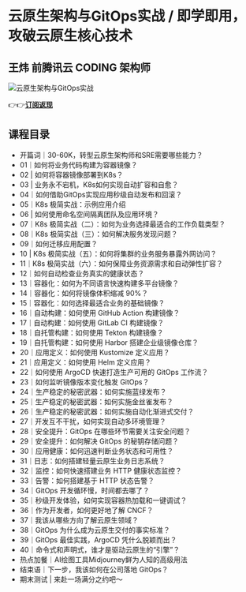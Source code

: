 云原生架构与GitOps实战 / 即学即用，攻破云原生核心技术
===============================

王炜 **前腾讯云 CODING 架构师**
----------------------

![云原生架构与GitOps实战](https://www.geekgay.com/storage/geek/geek_ffbd4a3c8ddd675a1fd34c92a0f3f131.jpg)  
  
👉👉[**订阅返现**](https://time.geekbang.org/column/intro/100312001?code=dyxumnbGTRPMrk5g2IejZ8TvNWRWzlB%2FtfM-T7969Gg%3D "云原生架构与GitOps实战")  
  
课程目录
----

  
  
- 开篇词｜30-60K，转型云原生架构师和SRE需要哪些能力？
- 01｜如何将业务代码构建为容器镜像？
- 02 | 如何将容器镜像部署到K8s？
- 03 | 业务永不宕机，K8s如何实现自动扩容和自愈？
- 04｜如何借助GitOps实现应用秒级自动发布和回滚？
- 05｜K8s 极简实战：示例应用介绍
- 06 | 如何使用命名空间隔离团队及应用环境？
- 07｜K8s 极简实战（二）：如何为业务选择最适合的工作负载类型？
- 08｜K8s 极简实战（三）：如何解决服务发现问题？
- 09｜如何迁移应用配置？
- 10 | K8s 极简实战（五）：如何将集群的业务服务暴露外网访问？
- 11｜K8s 极简实战（六）：如何保障业务资源需求和自动弹性扩容？
- 12｜如何自动检查业务真实的健康状态？
- 13｜容器化：如何为不同语言快速构建多平台镜像？
- 14｜容器化：如何将镜像体积缩减 90%？
- 15｜容器化：如何选择最适合业务的基础镜像？
- 16｜自动构建：如何使用 GitHub Action 构建镜像？
- 17｜自动构建：如何使用 GitLab CI 构建镜像？
- 18｜自托管构建：如何使用 Tekton 构建镜像？
- 19｜自托管构建：如何使用 Harbor 搭建企业级镜像仓库？
- 20｜应用定义：如何使用 Kustomize 定义应用？
- 21｜应用定义：如何使用 Helm 定义应用？
- 22｜如何使用 ArgoCD 快速打造生产可用的 GitOps 工作流？
- 23｜如何监听镜像版本变化触发 GitOps？
- 24｜生产稳定的秘密武器：如何实施蓝绿发布？
- 25｜生产稳定的秘密武器：如何实施金丝雀发布？
- 26｜生产稳定的秘密武器：如何实施自动化渐进式交付？
- 27｜开发互不干扰，如何实现自动多环境管理？
- 28｜安全提升：GitOps 在哪些环节需要关注安全问题？
- 29｜安全提升：如何解决 GitOps 的秘钥存储问题？
- 30｜应用健康：如何迅速判断业务状态和可用性？
- 31｜日志：如何搭建轻量云原生业务日志系统？
- 32｜监控：如何快速搭建业务 HTTP 健康状态监控？
- 33｜告警：如何搭建基于 HTTP 状态告警？
- 34｜GitOps 开发循环慢，时间都去哪了？
- 35｜秒级开发体验，如何实现容器热加载和一键调试？
- 36｜作为开发者，如何更好地了解 CNCF？
- 37｜我该从哪些方向了解云原生领域？
- 38｜GitOps 为什么成为云原生交付的事实标准？
- 39｜GitOps 最佳实践，ArgoCD 凭什么脱颖而出？
- 40｜命令式和声明式，谁才是驱动云原生的“引擎”？
- 热点加餐｜AI绘图工具Midjourney鲜为人知的高级用法
- 结束语｜下一步，我该如何在公司落地 GitOps？
- 期末测试 | 来赴一场满分之约吧～